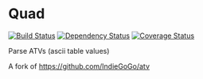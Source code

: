 # Quad

[![Build Status](https://travis-ci.org/djbender/quad.svg?branch=master)](https://travis-ci.org/djbender/quad)
[![Dependency Status](https://gemnasium.com/djbender/quad.svg)](https://gemnasium.com/djbender/quad)
[![Coverage Status](https://coveralls.io/repos/djbender/quad/badge.svg?branch=master&service=github)](https://coveralls.io/github/djbender/quad?branch=master)

Parse ATVs (ascii table values)

A fork of https://github.com/IndieGoGo/atv
